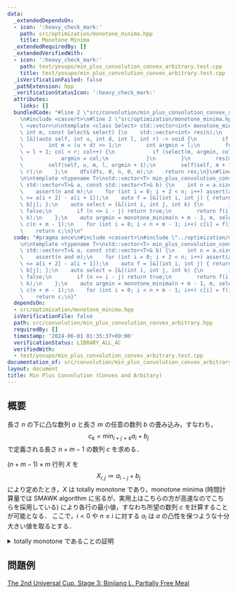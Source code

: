 ```yaml
---
data:
  _extendedDependsOn:
  - icon: ':heavy_check_mark:'
    path: src/optimization/monotone_minima.hpp
    title: Monotone Minima
  _extendedRequiredBy: []
  _extendedVerifiedWith:
  - icon: ':heavy_check_mark:'
    path: test/yosupo/min_plus_convolution_convex_arbitrary.test.cpp
    title: test/yosupo/min_plus_convolution_convex_arbitrary.test.cpp
  _isVerificationFailed: false
  _pathExtension: hpp
  _verificationStatusIcon: ':heavy_check_mark:'
  attributes:
    links: []
  bundledCode: "#line 2 \"src/convolution/min_plus_convolution_convex_arbitrary.hpp\"\
    \n#include <cassert>\n#line 2 \"src/optimization/monotone_minima.hpp\"\n#include\
    \ <vector>\n\ntemplate <class Select> std::vector<int> monotone_minima(int n,\
    \ int m, const Select& select) {\n    std::vector<int> res(n);\n    auto dfs =\
    \ [&](auto self, int u, int d, int l, int r) -> void {\n        if (u == d) return;\n\
    \        int m = (u + d) >> 1;\n        int argmin = l;\n        for (int col\
    \ = l + 1; col < r; col++) {\n            if (select(m, argmin, col)) {\n    \
    \            argmin = col;\n            }\n        }\n        res[m] = argmin;\n\
    \        self(self, u, m, l, argmin + 1);\n        self(self, m + 1, d, argmin,\
    \ r);\n    };\n    dfs(dfs, 0, n, 0, m);\n    return res;\n}\n#line 4 \"src/convolution/min_plus_convolution_convex_arbitrary.hpp\"\
    \n\ntemplate <typename T>\nstd::vector<T> min_plus_convolution_convex_arbitrary(const\
    \ std::vector<T>& a, const std::vector<T>& b) {\n    int n = a.size(), m = b.size();\n\
    \    assert(n and m);\n    for (int i = 0; i + 2 < n; i++) assert(a[i + 1] - a[i]\
    \ <= a[i + 2] - a[i + 1]);\n    auto f = [&](int i, int j) { return a[i - j] +\
    \ b[j]; };\n    auto select = [&](int i, int j, int k) {\n        if (i < k) return\
    \ false;\n        if (n <= i - j) return true;\n        return f(i, j) >= f(i,\
    \ k);\n    };\n    auto argmin = monotone_minima(n + m - 1, m, select);\n    std::vector<T>\
    \ c(n + m - 1);\n    for (int i = 0; i < n + m - 1; i++) c[i] = f(i, argmin[i]);\n\
    \    return c;\n}\n"
  code: "#pragma once\n#include <cassert>\n#include \"../optimization/monotone_minima.hpp\"\
    \n\ntemplate <typename T>\nstd::vector<T> min_plus_convolution_convex_arbitrary(const\
    \ std::vector<T>& a, const std::vector<T>& b) {\n    int n = a.size(), m = b.size();\n\
    \    assert(n and m);\n    for (int i = 0; i + 2 < n; i++) assert(a[i + 1] - a[i]\
    \ <= a[i + 2] - a[i + 1]);\n    auto f = [&](int i, int j) { return a[i - j] +\
    \ b[j]; };\n    auto select = [&](int i, int j, int k) {\n        if (i < k) return\
    \ false;\n        if (n <= i - j) return true;\n        return f(i, j) >= f(i,\
    \ k);\n    };\n    auto argmin = monotone_minima(n + m - 1, m, select);\n    std::vector<T>\
    \ c(n + m - 1);\n    for (int i = 0; i < n + m - 1; i++) c[i] = f(i, argmin[i]);\n\
    \    return c;\n}"
  dependsOn:
  - src/optimization/monotone_minima.hpp
  isVerificationFile: false
  path: src/convolution/min_plus_convolution_convex_arbitrary.hpp
  requiredBy: []
  timestamp: '2024-06-01 01:35:37+09:00'
  verificationStatus: LIBRARY_ALL_AC
  verifiedWith:
  - test/yosupo/min_plus_convolution_convex_arbitrary.test.cpp
documentation_of: src/convolution/min_plus_convolution_convex_arbitrary.hpp
layout: document
title: Min Plus Convolution (Convex and Arbitary)
---
```


## 概要
長さ $n$ の下に凸な数列 $a$ と長さ $m$ の任意の数列 $b$ の畳み込み，すなわち，
$$
c_k = \min_{i + j = k} a_i + b_j
$$
で定義される長さ $n + m - 1$ の数列 $c$ を求める．

$(n + m - 1) \times m$ 行列 $X$ を
$$
X_{i, j} \coloneqq a_{i - j} + b_j
$$
により定めたとき，$X$ は totally monotone であり，monotone minima (時間計算量では SMAWK algorithm に劣るが，実用上はこちらの方が高速なのでこちらを採用している) により各行の最小値，すなわち所望の数列 $c$ を計算することが可能となる．
ここで，$i < 0$ や $n \leq i$ に対する $a_i$ は $a$ の凸性を保つような十分大きい値を取るとする．

<details>
<summary>totally monotone であることの証明</summary>
<div>

$X$ の任意の $2$ 次正方部分行列が monotone であることを示せば良い．
$X$ の行 $i, i^\prime\ (i < i^\prime)$ 及び列 $j, j^\prime\ (j < j^\prime)$ を取り出した部分行列を考える．
$X_{i, j} > X_{i, j^\prime} \implies X_{i^\prime, j} > X_{i^\prime, j^\prime}$ を示せば十分だが，これは $i < i^\prime$ より，
$$
0 < X_{i, j} - X_{i, j^\prime} = a_{i - j} - a_{i - j^\prime} \leq a_{i^\prime - j} - a_{i^\prime - j^\prime} = X_{i^\prime, j} - X_{i^\prime, j^\prime}
$$
だから成立する．

$\blacksquare$

</div>
</details>


## 問題例
[The 2nd Universal Cup. Stage 3: Binjiang L. Partially Free Meal](https://contest.ucup.ac/contest/1358/problem/7523)